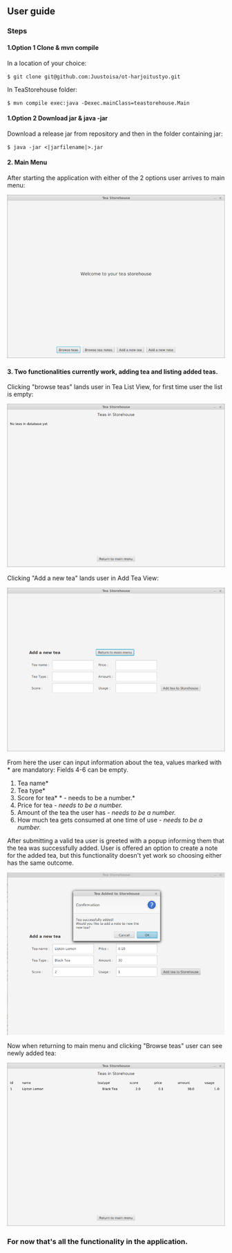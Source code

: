 ## User guide

### Steps

#### 1.Option 1 Clone & mvn compile
In a location of your choice:
```console
$ git clone git@github.com:Juustoisa/ot-harjoitustyo.git
```
In TeaStorehouse folder:
```
$ mvn compile exec:java -Dexec.mainClass=teastorehouse.Main
```

#### 1.Option 2 Download jar & java -jar


Download a release jar from repository and then in the folder containing jar:

```console
$ java -jar <|jarfilename|>.jar
```

#### 2. Main Menu
After starting the application with either of the 2 options user arrives to main menu:

![Main menu](https://github.com/Juustoisa/ot-harjoitustyo/blob/master/TeaStorehouse/Documentation/Assets/Mainmenu.png)


#### 3. Two functionalities currently work, adding tea and listing added teas.
Clicking "browse teas" lands user in Tea List View, for first time user the list is empty:

![Empty tea list](https://github.com/Juustoisa/ot-harjoitustyo/blob/master/TeaStorehouse/Documentation/Assets/EmptyTeaList.png)


Clicking "Add a new tea" lands user in Add Tea View:

![Add a new tea](https://github.com/Juustoisa/ot-harjoitustyo/blob/master/TeaStorehouse/Documentation/Assets/AddNewTea.png)

From here the user can input information about the tea, values marked with * are mandatory:
Fields 4-6 can be empty.

 1. Tea name*
 2. Tea type*
 3. Score for tea*    * - needs to be a number.*
 4. Price for tea 	*- needs to be a number.*
 5. Amount of the tea the user has *- needs to be a number.*
 6. How much tea gets consumed at one time of use *- needs to be a number.*
 
 After submitting a valid tea user is greeted with a popup informing them that the tea was successfully added.
 User is offered an option to create a note for the added tea, but this functionality doesn't yet work so choosing either has the same outcome.

![New tea added](https://github.com/Juustoisa/ot-harjoitustyo/blob/master/TeaStorehouse/Documentation/Assets/TeaAdded.png)

Now when returning to main menu and clicking "Browse teas" user can see newly added tea:

![New tea in list](https://github.com/Juustoisa/ot-harjoitustyo/blob/master/TeaStorehouse/Documentation/Assets/TeaListWithTea.png)


### For now that's all the functionality in the application.
